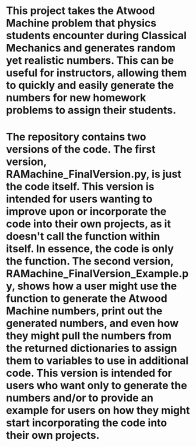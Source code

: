 # This project takes the Atwood Machine problem that physics students encounter during Classical Mechanics and generates random yet realistic numbers. This can be useful for instructors, allowing them to quickly and easily generate the numbers for new homework problems to assign their students.
# The repository contains two versions of the code. The first version, RAMachine_FinalVersion.py, is just the code itself. This version is intended for users wanting to improve upon or incorporate the code into their own projects, as it doesn't call the function within itself. In essence, the code is only the function. The second version, RAMachine_FinalVersion_Example.py, shows how a user might use the function to generate the Atwood Machine numbers, print out the generated numbers, and even how they might pull the numbers from the returned dictionaries to assign them to variables to use in additional code. This version is intended for users who want only to generate the numbers and/or to provide an example for users on how they might start incorporating the code into their own projects.
